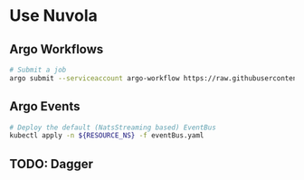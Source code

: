 # Use Nuvola

## Argo Workflows

```sh
# Submit a job
argo submit --serviceaccount argo-workflow https://raw.githubusercontent.com/argoproj/argo-workflows/master/examples/hello-world.yaml --watch
```

## Argo Events

```sh
# Deploy the default (NatsStreaming based) EventBus
kubectl apply -n ${RESOURCE_NS} -f eventBus.yaml
```

## TODO: Dagger
